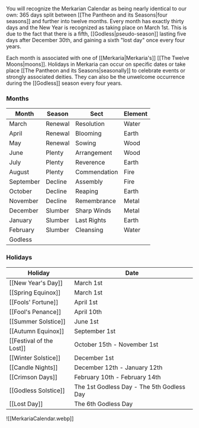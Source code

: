You will recognize the Merkarian Calendar as being nearly identical to our own: 365 days split between [[The Pantheon and its Seasons|four seasons]] and further into twelve months. Every month has exactly thirty days and the New Year is recognized as taking place on March 1st. This is due to the fact that there is a fifth, [[Godless|pseudo-season]] lasting five days after December 30th, and gaining a sixth "lost day" once every four years.

Each month is associated with one of [[Merkaria|Merkaria's]] [[The Twelve Moons|moons]]. Holidays in Merkaria can occur on specific dates or take place [[The Pantheon and its Seasons|seasonally]] to celebrate events or strongly associated deities. They can also be the unwelcome occurrence during the [[Godless]] season every four years.

### Months

|Month |Season | Sect| Element|
|---|---|---|---|
|March| Renewal| Resolution| Water|
|April| Renewal| Blooming| Earth
|May| Renewal| Sowing| Wood|
|June| Plenty| Arrangement| Wood|
|July| Plenty| Reverence| Earth
|August| Plenty| Commendation| Fire|
|September| Decline|  Assembly| Fire|
|October| Decline| Reaping| Earth
|November| Decline| Remembrance| Metal|
|December| Slumber| Sharp Winds| Metal|
|January| Slumber| Last Rights| Earth
|February| Slumber| Cleansing| Water|
|Godless| | |


### Holidays

|Holiday |Date | 
|---|---|
|[[New Year's Day]]| March 1st|
|[[Spring Equinox]]| March 1st|
|[[Fools' Fortune]]| April 1st|
|[[Fool's Penance]]| April 10th|
|[[Summer Solstice]]|June 1st|
|[[Autumn Equinox]]| September 1st|
|[[Festival of the Lost]]| October 15th - November 1st|
|[[Winter Solstice]]| December 1st|
|[[Candle Nights]]| December 12th - January 12th|
|[[Crimson Days]]| February 10th - February 14th|
|[[Godless Solstice]]| The 1st Godless Day - The 5th Godless Day|
|[[Lost Day]]|The 6th Godless Day|

![[MerkariaCalendar.webp]]